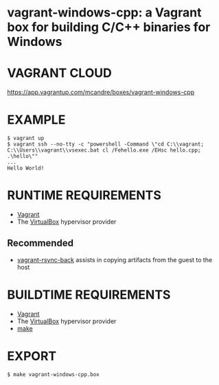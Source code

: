 # vagrant-windows-cpp: a Vagrant box for building C/C++ binaries for Windows

# VAGRANT CLOUD

https://app.vagrantup.com/mcandre/boxes/vagrant-windows-cpp

# EXAMPLE

```console
$ vagrant up
$ vagrant ssh --no-tty -c "powershell -Command \"cd C:\\vagrant; C:\\Users\\vagrant\\vsexec.bat cl /Fehello.exe /EHsc hello.cpp; .\hello\""
...
Hello World!
```

# RUNTIME REQUIREMENTS

* [Vagrant](https://www.vagrantup.com)
* The [VirtualBox](https://www.virtualbox.org) hypervisor provider

## Recommended

* [vagrant-rsync-back](https://github.com/smerrill/vagrant-rsync-back) assists in copying artifacts from the guest to the host

# BUILDTIME REQUIREMENTS

* [Vagrant](https://www.vagrantup.com)
* The [VirtualBox](https://www.virtualbox.org) hypervisor provider
* [make](https://www.gnu.org/software/make/)

# EXPORT

```console
$ make vagrant-windows-cpp.box
```
